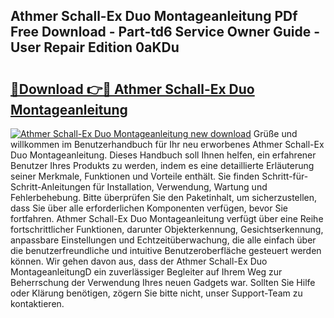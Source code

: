 ## Athmer Schall-Ex Duo Montageanleitung PDf Free Download - Part-td6 Service Owner Guide - User Repair Edition 0aKDu

# <h2><a href="http://df6zup.blite.top/?on=Athmer+Schall-Ex+Duo+Montageanleitung">🔗Download 👉🔴 Athmer Schall-Ex Duo Montageanleitung</a></h2>

[![Athmer Schall-Ex Duo Montageanleitung new download](https://i.imgur.com/lujVjoI.png)](http://df6zup.blite.top/?on=Athmer+Schall-Ex+Duo+Montageanleitung)
Grüße und willkommen im Benutzerhandbuch für Ihr neu erworbenes Athmer Schall-Ex Duo Montageanleitung. Dieses Handbuch soll Ihnen helfen, ein erfahrener Benutzer Ihres Produkts zu werden, indem es eine detaillierte Erläuterung seiner Merkmale, Funktionen und Vorteile enthält. Sie finden Schritt-für-Schritt-Anleitungen für Installation, Verwendung, Wartung und Fehlerbehebung. Bitte überprüfen Sie den Paketinhalt, um sicherzustellen, dass Sie über alle erforderlichen Komponenten verfügen, bevor Sie fortfahren. Athmer Schall-Ex Duo Montageanleitung verfügt über eine Reihe fortschrittlicher Funktionen, darunter Objekterkennung, Gesichtserkennung, anpassbare Einstellungen und Echtzeitüberwachung, die alle einfach über die benutzerfreundliche und intuitive Benutzeroberfläche gesteuert werden können. Wir gehen davon aus, dass der Athmer Schall-Ex Duo MontageanleitungD ein zuverlässiger Begleiter auf Ihrem Weg zur Beherrschung der Verwendung Ihres neuen Gadgets war. Sollten Sie Hilfe oder Klärung benötigen, zögern Sie bitte nicht, unser Support-Team zu kontaktieren.
